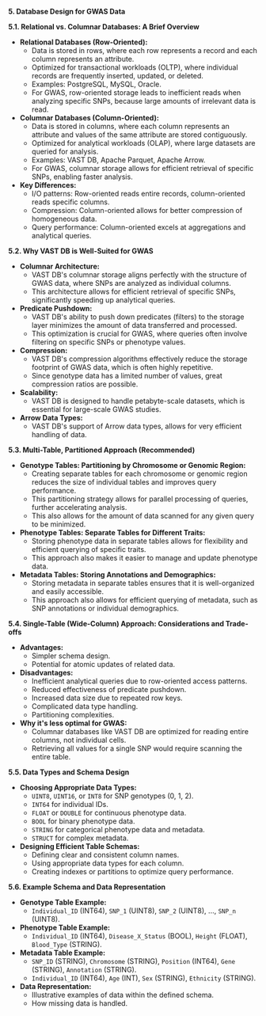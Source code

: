 **5. Database Design for GWAS Data**

**5.1. Relational vs. Columnar Databases: A Brief Overview**

* **Relational Databases (Row-Oriented):**
    * Data is stored in rows, where each row represents a record and each column represents an attribute.
    * Optimized for transactional workloads (OLTP), where individual records are frequently inserted, updated, or deleted.
    * Examples: PostgreSQL, MySQL, Oracle.
    * For GWAS, row-oriented storage leads to inefficient reads when analyzing specific SNPs, because large amounts of irrelevant data is read.
* **Columnar Databases (Column-Oriented):**
    * Data is stored in columns, where each column represents an attribute and values of the same attribute are stored contiguously.
    * Optimized for analytical workloads (OLAP), where large datasets are queried for analysis.
    * Examples: VAST DB, Apache Parquet, Apache Arrow.
    * For GWAS, columnar storage allows for efficient retrieval of specific SNPs, enabling faster analysis.
* **Key Differences:**
    * I/O patterns: Row-oriented reads entire records, column-oriented reads specific columns.
    * Compression: Column-oriented allows for better compression of homogeneous data.
    * Query performance: Column-oriented excels at aggregations and analytical queries.

**5.2. Why VAST DB is Well-Suited for GWAS**

* **Columnar Architecture:**
    * VAST DB's columnar storage aligns perfectly with the structure of GWAS data, where SNPs are analyzed as individual columns.
    * This architecture allows for efficient retrieval of specific SNPs, significantly speeding up analytical queries.
* **Predicate Pushdown:**
    * VAST DB's ability to push down predicates (filters) to the storage layer minimizes the amount of data transferred and processed.
    * This optimization is crucial for GWAS, where queries often involve filtering on specific SNPs or phenotype values.
* **Compression:**
    * VAST DB's compression algorithms effectively reduce the storage footprint of GWAS data, which is often highly repetitive.
    * Since genotype data has a limited number of values, great compression ratios are possible.
* **Scalability:**
    * VAST DB is designed to handle petabyte-scale datasets, which is essential for large-scale GWAS studies.
* **Arrow Data Types:**
    * VAST DB's support of Arrow data types, allows for very efficient handling of data.

**5.3. Multi-Table, Partitioned Approach (Recommended)**

* **Genotype Tables: Partitioning by Chromosome or Genomic Region:**
    * Creating separate tables for each chromosome or genomic region reduces the size of individual tables and improves query performance.
    * This partitioning strategy allows for parallel processing of queries, further accelerating analysis.
    * This also allows for the amount of data scanned for any given query to be minimized.
* **Phenotype Tables: Separate Tables for Different Traits:**
    * Storing phenotype data in separate tables allows for flexibility and efficient querying of specific traits.
    * This approach also makes it easier to manage and update phenotype data.
* **Metadata Tables: Storing Annotations and Demographics:**
    * Storing metadata in separate tables ensures that it is well-organized and easily accessible.
    * This approach also allows for efficient querying of metadata, such as SNP annotations or individual demographics.

**5.4. Single-Table (Wide-Column) Approach: Considerations and Trade-offs**

* **Advantages:**
    * Simpler schema design.
    * Potential for atomic updates of related data.
* **Disadvantages:**
    * Inefficient analytical queries due to row-oriented access patterns.
    * Reduced effectiveness of predicate pushdown.
    * Increased data size due to repeated row keys.
    * Complicated data type handling.
    * Partitioning complexities.
* **Why it's less optimal for GWAS:**
    * Columnar databases like VAST DB are optimized for reading entire columns, not individual cells.
    * Retrieving all values for a single SNP would require scanning the entire table.

**5.5. Data Types and Schema Design**

* **Choosing Appropriate Data Types:**
    * `UINT8`, `UINT16`, or `INT8` for SNP genotypes (0, 1, 2).
    * `INT64` for individual IDs.
    * `FLOAT` or `DOUBLE` for continuous phenotype data.
    * `BOOL` for binary phenotype data.
    * `STRING` for categorical phenotype data and metadata.
    * `STRUCT` for complex metadata.
* **Designing Efficient Table Schemas:**
    * Defining clear and consistent column names.
    * Using appropriate data types for each column.
    * Creating indexes or partitions to optimize query performance.

**5.6. Example Schema and Data Representation**

* **Genotype Table Example:**
    * `Individual_ID` (INT64), `SNP_1` (UINT8), `SNP_2` (UINT8), ..., `SNP_n` (UINT8).
* **Phenotype Table Example:**
    * `Individual_ID` (INT64), `Disease_X_Status` (BOOL), `Height` (FLOAT), `Blood_Type` (STRING).
* **Metadata Table Example:**
    * `SNP_ID` (STRING), `Chromosome` (STRING), `Position` (INT64), `Gene` (STRING), `Annotation` (STRING).
    * `Individual_ID` (INT64), `Age` (INT), `Sex` (STRING), `Ethnicity` (STRING).
* **Data Representation:**
    * Illustrative examples of data within the defined schema.
    * How missing data is handled.
